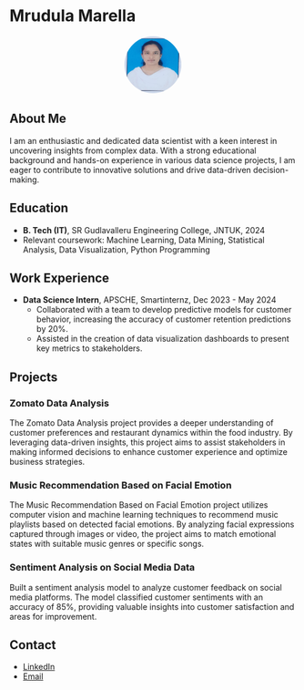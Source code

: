 # Mrudula Marella

<div style="text-align: center;">
  <img src="assets/images/profile pic.jpg" alt="Data Scientist" style="border-radius: 50%; width: 100px; height: 100px;">
</div>

## About Me
I am an enthusiastic and dedicated data scientist with a keen interest in uncovering insights from complex data. With a strong educational background and hands-on experience in various data science projects, I am eager to contribute to innovative solutions and drive data-driven decision-making.

## Education
- **B. Tech (IT)**, SR Gudlavalleru Engineering College, JNTUK, 2024
- Relevant coursework: Machine Learning, Data Mining, Statistical Analysis, Data Visualization, Python Programming

## Work Experience
- **Data Science Intern**, APSCHE, Smartinternz, Dec 2023 - May 2024
  - Collaborated with a team to develop predictive models for customer behavior, increasing the accuracy of customer retention predictions by 20%.
  - Assisted in the creation of data visualization dashboards to present key metrics to stakeholders.

## Projects

### Zomato Data Analysis
The Zomato Data Analysis project provides a deeper understanding of customer preferences and restaurant dynamics within the food industry. By leveraging data-driven insights, this project aims to assist stakeholders in making informed decisions to enhance customer experience and optimize business strategies.

### Music Recommendation Based on Facial Emotion
The Music Recommendation Based on Facial Emotion project utilizes computer vision and machine learning techniques to recommend music playlists based on detected facial emotions. By analyzing facial expressions captured through images or video, the project aims to match emotional states with suitable music genres or specific songs.

### Sentiment Analysis on Social Media Data
Built a sentiment analysis model to analyze customer feedback on social media platforms. The model classified customer sentiments with an accuracy of 85%, providing valuable insights into customer satisfaction and areas for improvement.

## Contact
- [LinkedIn](https://www.linkedin.com/in/marella-mrudula-036195245?utm_source=share&utm_campaign=share_via&utm_content=profile&utm_medium=android_app)
- [Email](mailto:marellamrudula0510@gmail.com)
